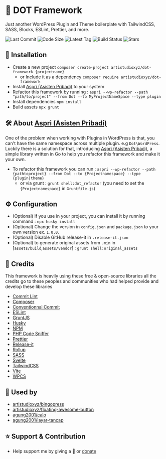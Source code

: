 # 🍱 DOT Framework

Just another WordPress Plugin and Theme boilerplate with TailwindCSS, SASS, Blocks, ESLint, Prettier, and more.

<p>
	<img src="https://img.shields.io/github/last-commit/artistudioxyz/dot-framework" alt="Last Commit">
	<img src="https://img.shields.io/github/languages/code-size/artistudioxyz/dot-framework" alt="Code Size">
	<img src="https://img.shields.io/github/v/tag/artistudioxyz/dot-framework" alt="Latest Tag">
	<img src="https://github.com/artistudioxyz/dot-framework/actions/workflows/workflow.yml/badge.svg" alt="Build Status">
	<img src="https://img.shields.io/github/stars/artistudioxyz/dot-framework?style=social" alt="Stars">
</p>

## 📝 Installation
- Create a new project `composer create-project artistudioxyz/dot-framework {projectname}`
  - or Include it as a dependency `composer require artistudioxyz/dot-framework`
- Install [Aspri (Asisten Pribadi)](https://github.com/artistudioxyz/aspri) to your system
- Refactor this framework by running : `aspri --wp-refactor --path "path/to/project" --from Dot --to MyProjectNameSpace --type plugin`
- Install dependencies `npm install`
- Build assets `npx grunt`

## 🛠️ About [Aspri (Asisten Pribadi)](https://github.com/artistudioxyz/aspri)
One of the problem when working with Plugins in WordPress is that, you can't have the same namespace across multiple plugin. e.g `Dot\WordPress`.
Luckily there is a solution for that, introducing [Aspri (Asisten Pribadi)](https://github.com/artistudioxyz/aspri),
a simple library written in Go to help you refactor this framework and make it your own.

- To refactor this framework you can run : `aspri --wp-refactor --path {pathtoproject} --from Dot --to {Projectnamespace} --type {plugin|theme}`
	- or via grunt : `grunt shell:dot_refactor` (you need to set the `{Projectnamespace}` in `Gruntfile.js`)

## ⚙️ Configuration

- (Optional) If you use in your project, you can install it by running command : `npx husky install`
- (Optional) Change the version in `config.json` and `package.json` to your own version ex. `1.0.0`.
- (Optional) Disable GitHub release-it in `.release-it.json`
- (Optional) to generate original assets from `.min` in [`assets/build`,`assets/vendor`] : `grunt shell:original_assets`

## 🎉 Credits

This framework is heavily using these free & open-source libraries
all the credits go to these peoples and communities
who had helped provide and develop these libraries

- [Commit Lint](https://commitlint.js.org/)
- [Composer](https://getcomposer.org/)
- [Conventionnal Commit](https://www.conventionalcommits.org/en/v1.0.0/)
- [ESLint](https://eslint.org/)
- [GruntJS](https://gruntjs.com/)
- [Husky](https://typicode.github.io/husky/#/)
- [NPM](https://www.npmjs.com/)
- [PHP Code Sniffer](https://github.com/squizlabs/PHP_CodeSniffer)
- [Prettier](https://prettier.io/)
- [Release-it](https://www.npmjs.com/package/release-it)
- [Rollup](https://rollupjs.org/guide/en/)
- [SASS](https://sass-lang.com/)
- [Svelte](https://svelte.dev/)
- [TailwindCSS](https://tailwindcss.com/)
- [Vite](https://vitejs.dev/)
- [WPCS](https://github.com/WordPress/WordPress-Coding-Standards)

## 🤖 Used by
- [artistudioxyz/bingopress](https://github.com/artistudioxyz/bingopress)
- [artistudioxyz/floating-awesome-button](https://github.com/artistudioxyz/floating-awesome-button)
- [agung2001/calo](https://github.com/agung2001/wp-calo)
- [agung2001/layar-tancap](https://github.com/agung2001/wp-layar-tancap)

## ⭐️ Support & Contribution
- Help support me by giving a 🌟 or [donate][website]

[website]: https://agung2001.github.io
